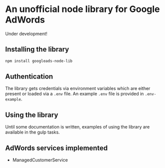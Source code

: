 # An unofficial node library for Google AdWords
Under development!

## Installing the library

```bash
npm install googleads-node-lib
```

## Authentication
The library gets credentials via environment variables which are either present or loaded via a `.env` file.  An example `.env` file is provided in `.env-example`.

## Using the library
Until some documentation is written, examples of using the library are available in the gulp tasks.

## AdWords services implemented
- ManagedCustomerService
